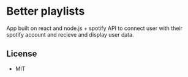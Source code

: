 # Better playlists
App built on react and node.js + spotify API to connect user with their spotify account and recieve and display user data. 

## License
- MIT
